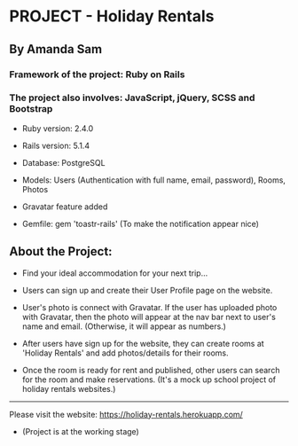 # PROJECT - Holiday Rentals

## By Amanda Sam

### Framework of the project: Ruby on Rails

### The project also involves: JavaScript, jQuery, SCSS and Bootstrap

* Ruby version: 2.4.0

* Rails version: 5.1.4

* Database: PostgreSQL

* Models: Users (Authentication with full name, email, password), Rooms, Photos

* Gravatar feature added

* Gemfile: gem 'toastr-rails' (To make the notification appear nice)

## About the Project:

* Find your ideal accommodation for your next trip...

- Users can sign up and create their User Profile page on the website.

- User's photo is connect with Gravatar. If the user has uploaded photo with Gravatar, then the photo will appear at the nav bar next to user's name and email. (Otherwise, it will appear as numbers.)

- After users have sign up for the website, they can create rooms at 'Holiday Rentals' and add photos/details for their rooms.

- Once the room is ready for rent and published, other users can search for the room and make reservations. (It's a mock up school project of holiday rentals websites.)

-------------------------------------------

Please visit the website:
https://holiday-rentals.herokuapp.com/

- (Project is at the working stage)
